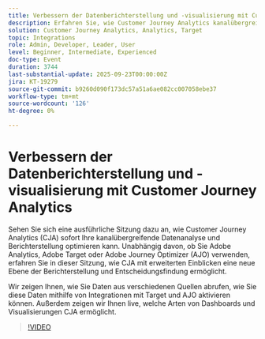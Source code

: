 ```yaml
---
title: Verbessern der Datenberichterstellung und -visualisierung mit Customer Journey Analytics
description: Erfahren Sie, wie Customer Journey Analytics kanalübergreifende Einblicke ermöglicht, mit Target und AJO integriert wird und erweiterte Dashboards für intelligentere Entscheidungen bereitstellt.
solution: Customer Journey Analytics, Analytics, Target
topic: Integrations
role: Admin, Developer, Leader, User
level: Beginner, Intermediate, Experienced
doc-type: Event
duration: 3744
last-substantial-update: 2025-09-23T00:00:00Z
jira: KT-19279
source-git-commit: b9260d090f173dc57a51a6ae082cc007058ebe37
workflow-type: tm+mt
source-wordcount: '126'
ht-degree: 0%

---
```



# Verbessern der Datenberichterstellung und -visualisierung mit Customer Journey Analytics

Sehen Sie sich eine ausführliche Sitzung dazu an, wie Customer Journey Analytics (CJA) sofort Ihre kanalübergreifende Datenanalyse und Berichterstellung optimieren kann. Unabhängig davon, ob Sie Adobe Analytics, Adobe Target oder Adobe Journey Optimizer (AJO) verwenden, erfahren Sie in dieser Sitzung, wie CJA mit erweiterten Einblicken eine neue Ebene der Berichterstellung und Entscheidungsfindung ermöglicht.

Wir zeigen Ihnen, wie Sie Daten aus verschiedenen Quellen abrufen, wie Sie diese Daten mithilfe von Integrationen mit Target und AJO aktivieren können. Außerdem zeigen wir Ihnen live, welche Arten von Dashboards und Visualisierungen CJA ermöglicht.

>[!VIDEO](https://video.tv.adobe.com/v/3475187/?learn=on&enablevpops)
